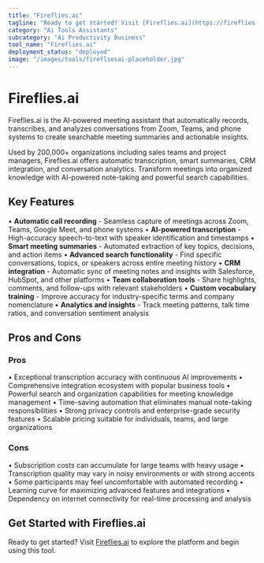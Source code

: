 ```yaml
---
title: "Fireflies.ai"
tagline: "Ready to get started? Visit [Fireflies.ai](https://fireflies.ai) to explore the platform and begin using this tool...."
category: "Ai Tools Assistants"
subcategory: "Ai Productivity Business"
tool_name: "Fireflies.ai"
deployment_status: "deployed"
image: "/images/tools/firefliesai-placeholder.jpg"
---
```


# Fireflies.ai

Fireflies.ai is the AI-powered meeting assistant that automatically records, transcribes, and analyzes conversations from Zoom, Teams, and phone systems to create searchable meeting summaries and actionable insights.

Used by 200,000+ organizations including sales teams and project managers, Fireflies.ai offers automatic transcription, smart summaries, CRM integration, and conversation analytics. Transform meetings into organized knowledge with AI-powered note-taking and powerful search capabilities.

## Key Features

• **Automatic call recording** - Seamless capture of meetings across Zoom, Teams, Google Meet, and phone systems
• **AI-powered transcription** - High-accuracy speech-to-text with speaker identification and timestamps
• **Smart meeting summaries** - Automated extraction of key topics, decisions, and action items
• **Advanced search functionality** - Find specific conversations, topics, or speakers across entire meeting history
• **CRM integration** - Automatic sync of meeting notes and insights with Salesforce, HubSpot, and other platforms
• **Team collaboration tools** - Share highlights, comments, and follow-ups with relevant stakeholders
• **Custom vocabulary training** - Improve accuracy for industry-specific terms and company nomenclature
• **Analytics and insights** - Track meeting patterns, talk time ratios, and conversation sentiment analysis

## Pros and Cons

### Pros
• Exceptional transcription accuracy with continuous AI improvements
• Comprehensive integration ecosystem with popular business tools
• Powerful search and organization capabilities for meeting knowledge management
• Time-saving automation that eliminates manual note-taking responsibilities
• Strong privacy controls and enterprise-grade security features
• Scalable pricing suitable for individuals, teams, and large organizations

### Cons
• Subscription costs can accumulate for large teams with heavy usage
• Transcription quality may vary in noisy environments or with strong accents
• Some participants may feel uncomfortable with automated recording
• Learning curve for maximizing advanced features and integrations
• Dependency on internet connectivity for real-time processing and analysis

## Get Started with Fireflies.ai

Ready to get started? Visit [Fireflies.ai](https://fireflies.ai) to explore the platform and begin using this tool.